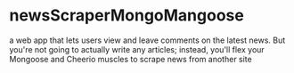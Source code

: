 # newsScraperMongoMangoose
a web app that lets users view and leave comments on the latest news. But you're not going to actually write any articles; instead, you'll flex your Mongoose and Cheerio muscles to scrape news from another site
